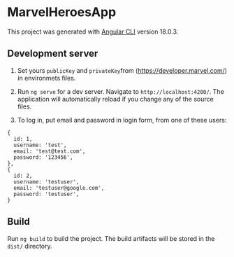 # MarvelHeroesApp

This project was generated with [Angular CLI](https://github.com/angular/angular-cli) version 18.0.3.

## Development server

1. Set yours `publicKey` and `privateKey`from (https://developer.marvel.com/) in environmets files.

2. Run `ng serve` for a dev server. Navigate to `http://localhost:4200/`. The application will automatically reload if you change any of the source files.

3. To log in, put email and password in login form, from one of these users:

```
{
  id: 1,
  username: 'test',
  email: 'test@test.com',
  password: '123456',
},
{
  id: 2,
  username: 'testuser',
  email: 'testuser@google.com',
  password: 'testuser',
}
```

## Build

Run `ng build` to build the project. The build artifacts will be stored in the `dist/` directory.
